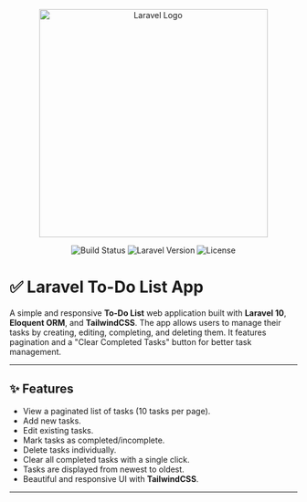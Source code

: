 <p align="center">
    <a href="https://laravel.com" target="_blank">
        <img src="https://raw.githubusercontent.com/laravel/art/master/logo-lockup/5%20SVG/2%20CMYK/1%20Full%20Color/laravel-logolockup-cmyk-red.svg" width="400" alt="Laravel Logo">
    </a>
</p>

<p align="center">
    <img src="https://img.shields.io/badge/build-passing-brightgreen" alt="Build Status">
    <img src="https://img.shields.io/badge/laravel-10-orange" alt="Laravel Version">
    <img src="https://img.shields.io/badge/license-MIT-blue" alt="License">
</p>

# ✅ Laravel To-Do List App

A simple and responsive **To-Do List** web application built with **Laravel 10**, **Eloquent ORM**, and **TailwindCSS**. The app allows users to manage their tasks by creating, editing, completing, and deleting them. It features pagination and a "Clear Completed Tasks" button for better task management.

---

## ✨ Features

- View a paginated list of tasks (10 tasks per page).
- Add new tasks.
- Edit existing tasks.
- Mark tasks as completed/incomplete.
- Delete tasks individually.
- Clear all completed tasks with a single click.
- Tasks are displayed from newest to oldest.
- Beautiful and responsive UI with **TailwindCSS**.

---

